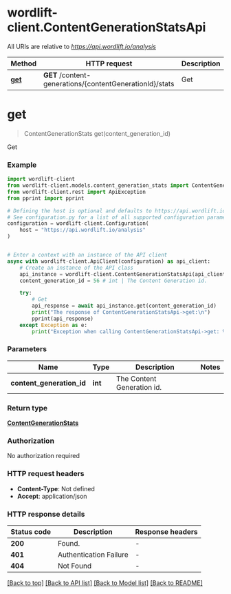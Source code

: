 # wordlift-client.ContentGenerationStatsApi

All URIs are relative to *https://api.wordlift.io/analysis*

Method | HTTP request | Description
------------- | ------------- | -------------
[**get**](ContentGenerationStatsApi.md#get) | **GET** /content-generations/{contentGenerationId}/stats | Get


# **get**
> ContentGenerationStats get(content_generation_id)

Get

### Example


```python
import wordlift-client
from wordlift-client.models.content_generation_stats import ContentGenerationStats
from wordlift-client.rest import ApiException
from pprint import pprint

# Defining the host is optional and defaults to https://api.wordlift.io/analysis
# See configuration.py for a list of all supported configuration parameters.
configuration = wordlift-client.Configuration(
    host = "https://api.wordlift.io/analysis"
)


# Enter a context with an instance of the API client
async with wordlift-client.ApiClient(configuration) as api_client:
    # Create an instance of the API class
    api_instance = wordlift-client.ContentGenerationStatsApi(api_client)
    content_generation_id = 56 # int | The Content Generation id.

    try:
        # Get
        api_response = await api_instance.get(content_generation_id)
        print("The response of ContentGenerationStatsApi->get:\n")
        pprint(api_response)
    except Exception as e:
        print("Exception when calling ContentGenerationStatsApi->get: %s\n" % e)
```



### Parameters


Name | Type | Description  | Notes
------------- | ------------- | ------------- | -------------
 **content_generation_id** | **int**| The Content Generation id. | 

### Return type

[**ContentGenerationStats**](ContentGenerationStats.md)

### Authorization

No authorization required

### HTTP request headers

 - **Content-Type**: Not defined
 - **Accept**: application/json

### HTTP response details

| Status code | Description | Response headers |
|-------------|-------------|------------------|
**200** | Found. |  -  |
**401** | Authentication Failure |  -  |
**404** | Not Found |  -  |

[[Back to top]](#) [[Back to API list]](../README.md#documentation-for-api-endpoints) [[Back to Model list]](../README.md#documentation-for-models) [[Back to README]](../README.md)

